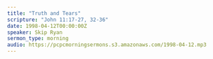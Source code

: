 ```yaml
---
title: "Truth and Tears"
scripture: "John 11:17-27, 32-36"
date: 1998-04-12T00:00:00Z
speaker: Skip Ryan
sermon_type: morning
audio: https://pcpcmorningsermons.s3.amazonaws.com/1998-04-12.mp3 
---
```



